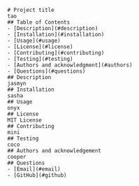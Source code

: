 
    # Project title
    tao 
    ## Table of Contents
    - [Description](#description)
    - [Installation](#installation)
    - [Usage](#usage)
    - [License](#license)
    - [Contributing](#contributing)
    - [Testing](#testing)
    - [Authors and acknowledgment](#authors)
    - [Questions](#questions)   
    ## Description
    jasmyn
    ## Installation
    sasha
    ## Usage
    onyx
    ## License
    MIT License
    ## Contributing
    mini
    ## Testing
    coco
    ## Authors and acknowledgement
    cooper
    ## Questions
    - [Email](#email)
    - [GitHub](#github)
    